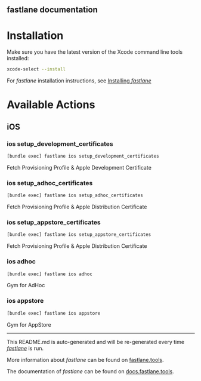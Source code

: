 fastlane documentation
----

# Installation

Make sure you have the latest version of the Xcode command line tools installed:

```sh
xcode-select --install
```

For _fastlane_ installation instructions, see [Installing _fastlane_](https://docs.fastlane.tools/#installing-fastlane)

# Available Actions

## iOS

### ios setup_development_certificates

```sh
[bundle exec] fastlane ios setup_development_certificates
```

Fetch Provisioning Profile & Apple Development Certificate

### ios setup_adhoc_certificates

```sh
[bundle exec] fastlane ios setup_adhoc_certificates
```

Fetch Provisioning Profile & Apple Distribution Certificate

### ios setup_appstore_certificates

```sh
[bundle exec] fastlane ios setup_appstore_certificates
```

Fetch Provisioning Profile & Apple Distribution Certificate

### ios adhoc

```sh
[bundle exec] fastlane ios adhoc
```

Gym for AdHoc

### ios appstore

```sh
[bundle exec] fastlane ios appstore
```

Gym for AppStore

----

This README.md is auto-generated and will be re-generated every time [_fastlane_](https://fastlane.tools) is run.

More information about _fastlane_ can be found on [fastlane.tools](https://fastlane.tools).

The documentation of _fastlane_ can be found on [docs.fastlane.tools](https://docs.fastlane.tools).
